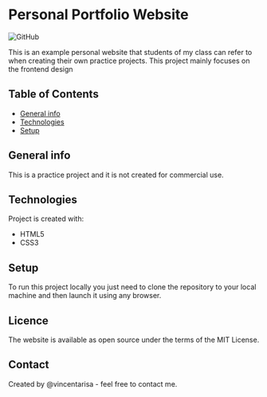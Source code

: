 # Personal Portfolio Website 
![GitHub](https://img.shields.io/github/license/juniordevske/Personal-Portfolio-Website?style=plastic)

This is an example personal website that students of my class can refer to when creating their own practice projects. This project mainly focuses on the frontend design

## Table of Contents
* [General info](#general-info)
* [Technologies](#technologies)
* [Setup](#setup)

## General info
This is a practice project and it is not created for commercial use.
	
## Technologies
Project is created with:
* HTML5
* CSS3
	
## Setup
To run this project locally you just need to clone the repository to your local machine and then launch it using any browser.

## Licence
The website is available as open source under the terms of the MIT License.

## Contact
Created by @vincentarisa - feel free to contact me.
